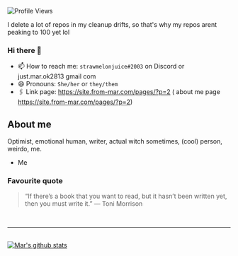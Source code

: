 <h align = "left"><img src = "https://komarev.com/ghpvc/?username=strawmelonjuice" alt = "Profile Views" /></h><br>

I delete a lot of repos in my cleanup drifts, so that's why my repos arent peaking to 100 yet lol  
     
### Hi there 👋

- 📫 How to reach me: `strawmelonjuice#2003` on Discord or just.mar.ok2813 <at> gmail <dot> com
- 😄 Pronouns: `She/her` or `they/them`
- 🖇 Link page: <https://site.from-mar.com/pages/?p=2> 
    ( about me page <https://site.from-mar.com/pages/?p=2>)


## About me
Optimist, emotional human, writer, actual witch sometimes, (cool) person, weirdo, me.
- Me
### Favourite quote
> “If there’s a book that you want to read, but it hasn’t been written yet, then you must write it.”
> ― Toni Morrison


<br><hr><br>
[![Mar's github stats](https://github-readme-stats.vercel.app/api?username=strawmelonjuice&count_private=true&show_icons=true)](https://github.com/strawmelonjuice)
